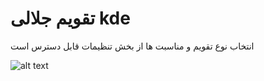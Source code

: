 # تقویم جلالی kde
انتخاب نوع تقویم و مناسبت ها از بخش تنظیمات قابل دسترس است 

![alt text](https://s33.picofile.com/file/8483371100/Screenshot_20250312_141334.png)
